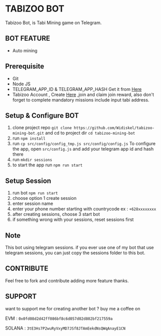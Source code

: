 # TABIZOO BOT

Tabizoo Bot, is Tabi Mining game on Telegram.

## BOT FEATURE

- Auto mining

## Prerequisite

- Git
- Node JS
- TELEGRAM_APP_ID & TELEGRAM_APP_HASH Get it from [Here](https://my.telegram.org/auth?to=apps)
- Tabizoo Account , Create [Here](https://t.me/tabizoobot/tabizoo?startapp=9h2ani) ,join and claim join reward, also don't forget to complete mandatory missions include input tabi address.

## Setup & Configure BOT

1. clone project repo `git clone https://github.com/Widiskel/tabizoo-mining-bot.git` and cd to project dir `cd tabizoo-mining-bot`
2. run `npm install`
3. run `cp src/config/config_tmp.js src/config/config.js`
   To configure the app, open `src/config.js` and add your telegram app id and hash there
4. run `mkdir sessions`
5. to start the app run `npm run start`

## Setup Session

1. run bot `npm run start`
2. choose option 1 create session
3. enter session name
4. enter your phone number starting with countrycode ex : `+628xxxxxxxx`
5. after creating sessions, choose 3 start bot
6. if something wrong with your sessions, reset sessions first

## Note

This bot using telegram sessions. if you ever use one of my bot that use telegram sessions, you can just copy the sessions folder to this bot.

## CONTRIBUTE

Feel free to fork and contribute adding more feature thanks.

## SUPPORT

want to support me for creating another bot ?
buy me a coffee on

EVM : `0x0fd08d2d42ff086bf8c6d057d02d802bf217559a`

SOLANA : `3tE3Hs7P2wuRyVxyMD7JSf8JTAmEekdNsQWqAnayE1CN`
